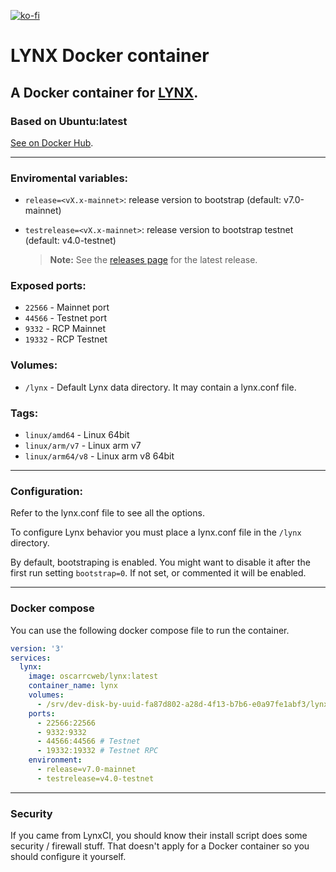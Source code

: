 [![ko-fi](https://ko-fi.com/img/githubbutton_sm.svg)](https://ko-fi.com/Y8Y43D7I3)

# LYNX Docker container

## A Docker container for [LYNX](https://getlynx.io/).

### Based on Ubuntu:latest

[See on Docker Hub](https://hub.docker.com/repository/docker/oscarrcweb/lynx).

---

### Enviromental variables:
* `release=<vX.x-mainnet>`: release version to bootstrap (default: v7.0-mainnet)
* `testrelease=<vX.x-mainnet>`: release version to bootstrap testnet (default: v4.0-testnet)

    > **Note:** See the [releases page](https://github.com/getlynx/LynxBootstrap/releases) for the latest release.

### Exposed ports:
* `22566` - Mainnet port
* `44566` - Testnet port
* `9332` - RCP Mainnet
* `19332` - RCP Testnet

### Volumes:

* `/lynx` - Default Lynx data directory. It may contain a lynx.conf file.

### Tags:

* `linux/amd64` - Linux 64bit
* `linux/arm/v7` - Linux arm v7	
* `linux/arm64/v8` - Linux arm v8 64bit

---

### Configuration:

Refer to the lynx.conf file to see all the options. 

To configure Lynx behavior you must place a lynx.conf file in the `/lynx` directory.

By default, bootstraping is enabled. You might want to disable it after the first run setting `bootstrap=0`. If not set, or commented it will be enabled.

---

### Docker compose

You can use the following docker compose file to run the container.

```yaml
version: '3'
services:
  lynx:
    image: oscarrcweb/lynx:latest
    container_name: lynx
    volumes:
      - /srv/dev-disk-by-uuid-fa87d802-a28d-4f13-b7b6-e0a97fe1abf3/lynx:/lynx
    ports:
      - 22566:22566
      - 9332:9332
      - 44566:44566 # Testnet
      - 19332:19332 # Testnet RPC
    environment:
      - release=v7.0-mainnet
      - testrelease=v4.0-testnet
```

---

### Security

If you came from LynxCI, you should know their install script does some security / firewall stuff. That doesn't apply for a Docker container so you should configure it yourself.